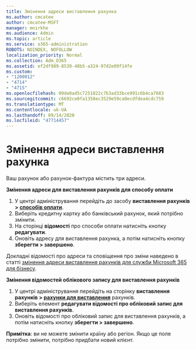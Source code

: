 ```yaml
---
title: Змінення адреси виставлення рахунка
ms.author: cmcatee
author: cmcatee-MSFT
manager: mnirkhe
ms.audience: Admin
ms.topic: article
ms.service: o365-administration
ROBOTS: NOINDEX, NOFOLLOW
localization_priority: Normal
ms.collection: Adm_O365
ms.assetid: ef2df989-8539-48b5-a324-97d2e09f14fe
ms.custom:
- "1200012"
- "4714"
- "4715"
ms.openlocfilehash: 09de8ad5c7251822c7b3ad33bce991c6b4ca7883
ms.sourcegitcommit: c6692ce0fa1358ec3529e59ca0ecdfdea4cdc759
ms.translationtype: MT
ms.contentlocale: uk-UA
ms.lasthandoff: 09/14/2020
ms.locfileid: "47714457"
---
```

# <a name="change-your-billing-address"></a>Змінення адреси виставлення рахунка

Ваш рахунок або рахунок-фактура містить три адреси.

**Змінення адреси для виставлення рахунків для способу оплати**

1. У центрі адміністрування перейдіть до засобу **виставлення рахунків > [способів оплати](https://go.microsoft.com/fwlink/p/?linkid=2018806)**.
2. Виберіть кредитну картку або банківський рахунок, який потрібно змінити.
3. На сторінці **відомості** про способи оплати натисніть кнопку **редагувати**.
4. Оновіть адресу для виставлення рахунка, а потім натисніть кнопку **зберегти > завершено**.

Докладні відомості про адреси та сповіщення про зміни наведено в статті [змінення адреси виставлення рахунків для служби Microsoft 365 для бізнесу](https://docs.microsoft.com/microsoft-365/commerce/billing-and-payments/change-your-billing-addresses?view=o365-worldwide).

**Змінення відомостей облікового запису для виставлення рахунків**

1. У центрі адміністрування перейдіть на сторінку **виставлення рахунків > [рахунки для виставлення](https://admin.microsoft.com/Adminportal/Home?source=applauncher#/BillingAccounts/billing-accounts)** рахунків.
2. Виберіть елемент **редагувати відомості про обліковий запис для виставлення рахунків**.
3. Оновіть відомості про обліковий запис для виставлення рахунків, а потім натисніть кнопку **зберегти > завершено**.

**Примітка**: ви не можете змінити країну або регіон. Якщо це поле потрібно змінити, потрібно придбати новий клієнт.

